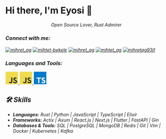 # Hi there, I'm Eyosi 👋
<p align="center">
  <em>
    Open Source Lover, Rust Admirer
</p>

<h3 align="left">Connect with me:</h3>
<p align="left">
<a href="https://twitter.com/mihret_ag" target="blank"><img align="center" src="https://raw.githubusercontent.com/rahuldkjain/github-profile-readme-generator/master/src/images/icons/Social/twitter.svg" alt="mihret_ag" height="30" width="40" /></a>
<a href="https://linkedin.com/in/mihtet-bekele" target="blank"><img align="center" src="https://raw.githubusercontent.com/rahuldkjain/github-profile-readme-generator/master/src/images/icons/Social/linked-in-alt.svg" alt="mihtet-bekele" height="30" width="40" /></a>
<a href="https://codeforces.com/profile/mihret_ag" target="blank"><img align="center" src="https://raw.githubusercontent.com/rahuldkjain/github-profile-readme-generator/master/src/images/icons/Social/codeforces.svg" alt="mihret_ag" height="30" width="40" /></a>
<a href="https://www.leetcode.com/mihtet_ag" target="blank"><img align="center" src="https://raw.githubusercontent.com/rahuldkjain/github-profile-readme-generator/master/src/images/icons/Social/leet-code.svg" alt="mihtet_ag" height="30" width="40" /></a>
<a href="https://auth.geeksforgeeks.org/user/mihretag93jf" target="blank"><img align="center" src="https://raw.githubusercontent.com/rahuldkjain/github-profile-readme-generator/master/src/images/icons/Social/geeks-for-geeks.svg" alt="mihretag93jf" height="30" width="40" /></a>
</p>

<h3 align="left">Languages and Tools:</h3>
<p align="left">
   <a href=""> <img src="https://raw.githubusercontent.com/devicons/devicon/master/icons/javascript/javascript-original.svg" alt="javascript" width="40" height="40"/> </a>
   <a href=""> <img src="https://raw.githubusercontent.com/devicons/devicon/master/icons/javascript/javascript-original.svg" alt="javascript" width="40" height="40"/> </a>
   <a href="" target="_blank" rel="noreferrer"> <img src="https://raw.githubusercontent.com/devicons/devicon/master/icons/typescript/typescript-original.svg" alt="typescript" width="40" height="40"/> </a>

</p>

## 🛠️ Skills

- <strong>Languages:</strong> Rust | Python | JavaScript | TypeScript | Elixir 
- <strong>Frameworks:</strong> Actix | Axum | React.js | Next.js | Flutter | FastAPI | Gin  
- <strong>Databases & Tools:</strong> SQL | PostgreSQL | MongoDB | Redis | Git | Vim | Docker | Kubernetes | Kafka
